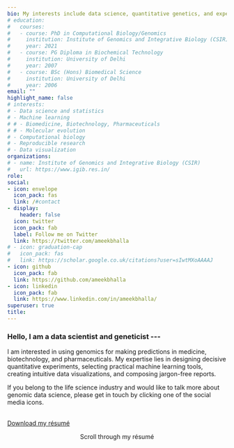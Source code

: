 ```yaml
---
bio: My interests include data science, quantitative genetics, and experimental design #byline
# education:
#   courses:
#   - course: PhD in Computational Biology/Genomics 
#     institution: Institute of Genomics and Integrative Biology (CSIR)
#     year: 2021
#   - course: PG Diploma in Biochemical Technology
#     institution: University of Delhi
#     year: 2007
#   - course: BSc (Hons) Biomedical Science
#     institution: University of Delhi
#     year: 2006
email: ""
highlight_name: false
# interests:
# - Data science and statistics
# - Machine learning
# # - Biomedicine, Biotechnology, Pharmaceuticals
# # - Molecular evolution
# - Computational biology
# - Reproducible research
# - Data visualization
organizations:
# - name: Institute of Genomics and Integrative Biology (CSIR)
#   url: https://www.igib.res.in/
role:  
social:
- icon: envelope
  icon_pack: fas
  link: /#contact
- display:
    header: false
  icon: twitter
  icon_pack: fab
  label: Follow me on Twitter
  link: https://twitter.com/ameekbhalla
# - icon: graduation-cap
#   icon_pack: fas
#   link: https://scholar.google.co.uk/citations?user=sIwtMXoAAAAJ
- icon: github
  icon_pack: fab
  link: https://github.com/ameekbhalla
- icon: linkedin
  icon_pack: fab
  link: https://www.linkedin.com/in/ameekbhalla/
superuser: true
title:
---
```


<!--# <span style="font-variant:small-caps; font-size: 1.75em; font-weight: bold">Hello, I am a data scientist and geneticist,<br></span> --->

<h3>

Hello, I am a data scientist and geneticist ---</h3>

I am interested in using genomics for making predictions in medicine, biotechnology, and pharmaceuticals.
My expertise lies in designing decisive quantitative experiments, selecting practical machine learning tools, creating intuitive data visualizations, and composing jargon-free reports.
<!--# The top personality traits that my colleagues seek me out for are my critical-thinking skills, emotional stability, and openness to ideas. --->If you belong to the life science industry and would like to talk more about genomic data science, please get in touch by clicking one of the social media icons.

<br> <a class="btn btn-outline-primary btn-page-header" href="https://github.com/ameekbhalla/cv/raw/master/default-style/Ameek_Bhalla_Résumé.pdf" target="_blank" rel="noopener"> Download my résumé </a>

<!--# <a class="btn btn-outline-primary btn-page-header" href="#experience" target="_blank" rel="noopener"> Scroll-through résumé </a> --->

<div style="position: relative; text-align: center">
    Scroll through my résumé <br>
        <a href="#skills">
        <i class="fas fa-chevron-down"></i>
        </a>
</div>
